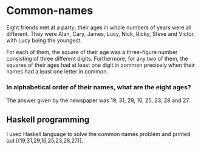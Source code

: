 # Common-names
Eight friends met at a party; their ages in whole numbers of years were all different. They were Alan, Cary, James, Lucy, Nick, Ricky, Steve and Victor, with Lucy being the youngest. 

For each of them, the square of their age was a three-figure number consisting of three different digits. Furthermore, for any two of them, the squares of their ages had at least one digit in common precisely when their names had a least one letter in common.

### In alphabetical order of their names, what are the eight ages?
The answer given by the newspaper was 19, 31, 29, 16, 25, 23, 28 and 27. 

## Haskell programming
I used Haskell language to solve the common names problem and printed out [(19,31,29,16,25,23,28,27)].
